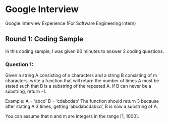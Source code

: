 # Google Interview

Google Interview Experience (For Software Engineering Intern)


## Round 1: Coding Sample

In this coding sample, I was given 90 minutes to answer 2 coding questions.

### Question 1:

Given a string A consisting of n characters and a string B consisting of m characters, write a function that will return the number of times A must be stated such that B is a substring of the repeated A. If B can never be a substring, return -1.

Example:
A = ‘abcd’
B = ‘cdabcdab’
The function should return 3 because after stating A 3 times, getting ‘abcdabcdabcd’, B is now a substring of A.

You can assume that n and m are integers in the range [1, 1000].

